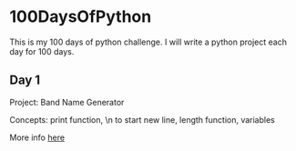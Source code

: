 # 100DaysOfPython

This is my 100 days of python challenge. I will write a python project each day for 100 days.

## Day 1

Project: Band Name Generator

Concepts: print function, \n to start new line, length function, variables

More info [here](Day1/README.md)